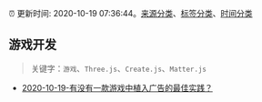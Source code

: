 :alarm_clock: 更新时间: 2020-10-19 07:36:44。[来源分类](../README.md)、[标签分类](../TAGS.md)、[时间分类](../TIMELINE.md)

## 游戏开发


> 关键字：`游戏`、`Three.js`、`Create.js`、`Matter.js`



- [2020-10-19-有没有一款游戏中植入广告的最佳实践？](https://www.v2ex.com/t/716361) 